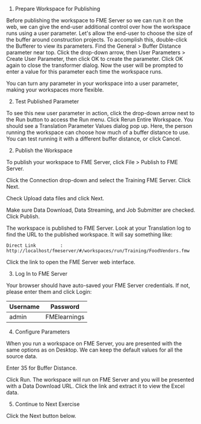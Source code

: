1. Prepare Workspace for Publishing

Before publishing the workspace to FME Server so we can run it on the web, we can give the end-user additional control over how the workspace runs using a user parameter. Let's allow the end-user to choose the size of the buffer around construction projects. To accomplish this, double-click the Bufferer to view its parameters. Find the General > Buffer Distance parameter near top. Click the drop-down arrow, then User Parameters > Create User Parameter, then click OK to create the parameter. Click OK again to close the transformer dialog. Now the user will be prompted to enter a value for this parameter each time the workspace runs.

You can turn any parameter in your workspace into a user parameter, making your workspaces more flexible.

2. Test Published Parameter

To see this new user parameter in action, click the drop-down arrow next to the Run button to access the Run menu. Click Rerun Entire Workspace. You should see a Translation Parameter Values dialog pop up. Here, the person running the workspace can choose how much of a buffer distance to use. You can test running it with a different buffer distance, or click Cancel.

2. Publish the Workspace

To publish your workspace to FME Server, click File > Publish to FME Server.

Click the Connection drop-down and select the Training FME Server. Click Next.

Check Upload data files and click Next.

Make sure Data Download, Data Streaming, and Job Submitter are checked. Click Publish.

The workspace is published to FME Server. Look at your Translation log to find the URL to the published workspace. It will say something like:

`Direct Link         : http://localhost/fmeserver/#/workspaces/run/Training/FoodVendors.fmw`

Click the link to open the FME Server web interface.

3. Log In to FME Server

Your browser should have auto-saved your FME Server credentials. If not, please enter them and click Login:

| Username | Password     |
|----------|--------------|
| admin    | FMElearnings |

4. Configure Parameters

When you run a workspace on FME Server, you are presented with the same options as on Desktop. We can keep the default values for all the source data.

Enter 35 for Buffer Distance.

Click Run. The workspace will run on FME Server and you will be presented with a Data Download URL. Click the link and extract it to view the Excel data.

5. Continue to Next Exercise

Click the Next button below.
